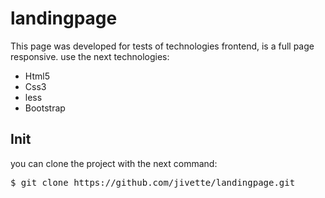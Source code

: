﻿# landingpage
<p>This page was developed for tests of technologies frontend, is a full page responsive. use the next technologies:</p>
 <ul>
  <li>Html5</li>
  <li>Css3</li>
  <li>less</li>
  <li>Bootstrap</li>
</ul>

## Init
you can clone the project with the next command: <br>
<pre>$ git clone https://github.com/jivette/landingpage.git </pre>

